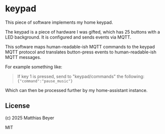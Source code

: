 # keypad

This piece of software implements my home keypad.

The keypad is a piece of hardware I was gifted, which has 25 buttons with a LED background.
It is configured and sends events via MQTT.

This software maps human-readable-ish MQTT commands to the keypad MQTT protocol
and translates button-press events to human-readable-ish MQTT messages.

For example something like:

> If key 1 is pressed, send to "keypad/commands" the following: `{"command":"pause_music"}`

Which can then be processed further by my home-assistant instance.

## License

(c) 2025 Matthias Beyer

MIT
